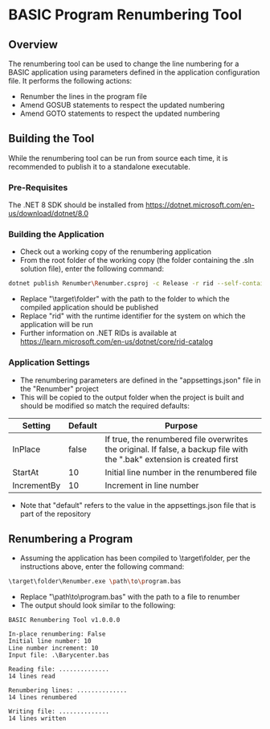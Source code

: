 # BASIC Program Renumbering Tool

## Overview

The renumbering tool can be used to change the line numbering for a BASIC application using parameters defined in the application configuration file. It performs the following actions:

- Renumber the lines in the program file
- Amend GOSUB statements to respect the updated numbering
- Amend GOTO statements to respect the updated numbering

## Building the Tool

While the renumbering tool can be run from source each time, it is recommended to publish it to a standalone executable.

### Pre-Requisites

The .NET 8 SDK should be installed from https://dotnet.microsoft.com/en-us/download/dotnet/8.0

### Building the Application

- Check out a working copy of the renumbering application
- From the root folder of the working copy (the folder containing the .sln solution file), enter the following command:

```bash
dotnet publish Renumber\Renumber.csproj -c Release -r rid --self-contained -o \target\folder
```

- Replace "\target\folder" with the path to the folder to which the compiled application should be published
- Replace "rid" with the runtime identifier for the system on which the application will be run
- Further information on .NET RIDs is available at https://learn.microsoft.com/en-us/dotnet/core/rid-catalog

### Application Settings

- The renumbering parameters are defined in the "appsettings.json" file in the "Renumber" project
- This will be copied to the output folder when the project is built and should be modified so match the required defaults:

| Setting     | Default | Purpose                                                                                                                  |
| ----------- | ------- | ------------------------------------------------------------------------------------------------------------------------ |
| InPlace     | false   | If true, the renumbered file overwrites the original. If false, a backup file with the ".bak" extension is created first |
| StartAt     | 10      | Initial line number in the renumbered file                                                                               |
| IncrementBy | 10      | Increment in line number                                                                                                 |

- Note that "default" refers to the value in the appsettings.json file that is part of the repository

## Renumbering a Program

- Assuming the application has been compiled to \target\folder, per the instructions above, enter the following command:

```bash
\target\folder\Renumber.exe \path\to\program.bas
```

- Replace "\path\to\program.bas" with the path to a file to renumber
- The output should look similar to the following:

```
BASIC Renumbering Tool v1.0.0.0

In-place renumbering: False
Initial line number: 10
Line number increment: 10
Input file: .\Barycenter.bas

Reading file: ..............
14 lines read

Renumbering lines: ..............
14 lines renumbered

Writing file: ..............
14 lines written
```
